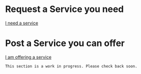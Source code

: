 

# Request a Service you need
<a class="button" href="./request.md">I need a service</a>

# Post a Service you can offer
<a class="button" href="./post.md">I am offering a service</a>

```
This section is a work in progress. Please check back soon.
```